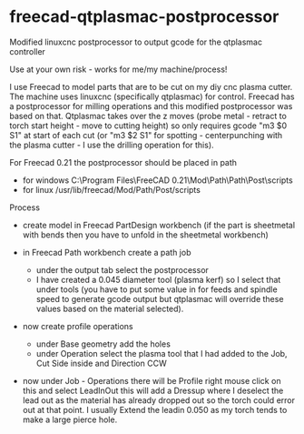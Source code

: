 # freecad-qtplasmac-postprocessor
Modified linuxcnc postprocessor to output gcode for the qtplasmac controller 

Use at your own risk - works for me/my machine/process!

I use Freecad to model parts that are to be cut on my diy cnc plasma cutter. The 
machine uses linuxcnc (specifically qtplasmac) for control. Freecad has a 
postprocessor for milling operations and this modified postprocessor was based 
on that. Qtplasmac takes over the z moves (probe metal - retract to torch start
height - move to cutting height) so only requires gcode "m3 $0 S1" at start of
each cut (or "m3 $2 S1" for spotting - centerpunching with the plasma cutter - 
I use the drilling operation for this).

For Freecad 0.21 the postprocessor should be placed in path
 - for windows  C:\Program Files\FreeCAD 0.21\Mod\Path\Path\Post\scripts
 - for linux   /usr/lib/freecad/Mod/Path/Post/scripts
   
Process
 - create model in Freecad PartDesign workbench (if the part is sheetmetal with
   bends then you have to unfold in the sheetmetal workbench)
 - in Freecad Path workbench create a path job
   - under the output tab select the postprocessor
   - I have created a 0.045 diameter tool (plasma kerf) so I select that under tools
     (you have to put some value in for feeds and spindle speed to generate gcode
     output but qtplasmac will override these values based on the material selected).

  - now create profile operations
    - under Base geometry add the holes
    - under Operation select the plasma tool that I had added to the Job,
      Cut Side inside and Direction CCW

  - now under Job - Operations there will be Profile right mouse click on this
    and select LeadInOut this will add a Dressup where I deselect the lead out as
    the material has already dropped out so the torch could error out at that point.
    I usually Extend the leadin 0.050 as my torch tends to make a large pierce hole.

    
     
     
